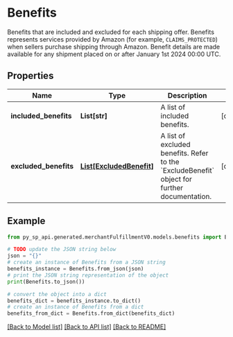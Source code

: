 # Benefits

Benefits that are included and excluded for each shipping offer. Benefits represents services provided by Amazon (for example, `CLAIMS_PROTECTED`) when sellers purchase shipping through Amazon. Benefit details are made available for any shipment placed on or after January 1st 2024 00:00 UTC.

## Properties

Name | Type | Description | Notes
------------ | ------------- | ------------- | -------------
**included_benefits** | **List[str]** | A list of included benefits. | [optional] 
**excluded_benefits** | [**List[ExcludedBenefit]**](ExcludedBenefit.md) | A list of excluded benefits. Refer to the &#x60;ExcludeBenefit&#x60; object for further documentation. | [optional] 

## Example

```python
from py_sp_api.generated.merchantFulfillmentV0.models.benefits import Benefits

# TODO update the JSON string below
json = "{}"
# create an instance of Benefits from a JSON string
benefits_instance = Benefits.from_json(json)
# print the JSON string representation of the object
print(Benefits.to_json())

# convert the object into a dict
benefits_dict = benefits_instance.to_dict()
# create an instance of Benefits from a dict
benefits_from_dict = Benefits.from_dict(benefits_dict)
```
[[Back to Model list]](../README.md#documentation-for-models) [[Back to API list]](../README.md#documentation-for-api-endpoints) [[Back to README]](../README.md)


